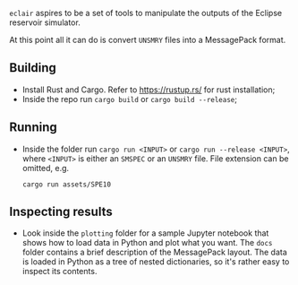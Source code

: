 `eclair` aspires to be a set of tools to manipulate the outputs of the Eclipse reservoir simulator.

At this point all it can do is convert `UNSMRY` files into a MessagePack format.

## Building

- Install Rust and Cargo. Refer to https://rustup.rs/ for rust installation;
- Inside the repo run `cargo build` or `cargo build --release`;

## Running
- Inside the folder run `cargo run <INPUT>` or `cargo run --release <INPUT>`, where `<INPUT>` is either an `SMSPEC` or an `UNSMRY` file. File extension can be omitted, e.g.

    ```
    cargo run assets/SPE10
    ```
## Inspecting results
- Look inside the `plotting` folder for a sample Jupyter notebook that shows how to load data in Python and plot what you want. The `docs` folder contains a brief description of the MessagePack layout. The data is loaded in Python as a tree of nested dictionaries, so it's rather easy to inspect its contents.

